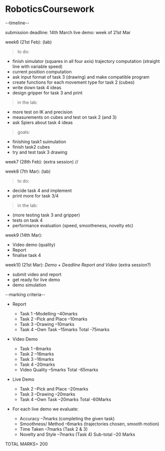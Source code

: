 # RoboticsCoursework

--timeline-- 

submission deadline: 14th March
live demo: week of 21st Mar

week6 (21st Feb): (lab)
  > to do:
  - finish simulator (squares in all four axis)
    trajectory computation (straight line with variable speed) 
  - current position computation
  - ask input format of task 3 (drawing) and make compatible program
  - create functions for each movement type for task 2 (cubes)
  - write down task 4 ideas
  - design gripper for task 3 and print
  > in the lab:
  - more test on IK and precision
  - measurements on cubes and test on task 2 (and 3)
  - ask Spiers about task 4 ideas
  > goals:
  - finishing task1 suimulation
  - finish task2 cubes
  - try and test task 3 drawing
 
week7 (28th Feb): (extra session)
//

week8 (7th Mar): (lab)
  > to do:
  - decide task 4 and implement
  - print more for task 3/4
  > in the lab:
  - (more testing task 3 and gripper)
  - tests on task 4
  - performance evaluation (speed, smootheness, novelty etc)
  
week9 (14th Mar): 
  - Video demo (quality)
  - Report
  - finalise task 4
   
week10 (21st Mar): *Demo* + *Deadline Report and Video* (extra session?)
  - submit video and report
  - get ready for live demo
  - demo simulation


--marking criteria--

- Report
  - Task 1 –Modelling –40marks
  - Task 2 –Pick and Place –10marks
  - Task 3 –Drawing –10marks
  - Task 4 –Own Task –15marks
 Total -75marks
 
- Video Demo 
  - Task 1 –8marks
  - Task 2 –16marks
  - Task 3 –16marks
  - Task 4 –20marks
  - Video Quality –5marks
 Total -65marks
 
- Live Demo
  - Task 2 –Pick and Place –20marks
  - Task 3 –Drawing –20marks
  - Task 4 –Own Task –20marks
 Total -60Marks
 
- For each live demo we evaluate:
  - Accuracy –7marks (completing the given task)
  - Smoothness/ Method –6marks (trajectories chosen, smooth motion)
  - Time Taken –7marks (Task 2 & 3)
  - Novelty and Style –7marks (Task 4)
 Sub-total –20 Marks
 
 TOTAL MARKS= 200
